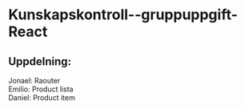 # Kunskapskontroll--gruppuppgift-React
<h2>Uppdelning: </h2> 
Jonael: Raouter 
<br/>
Emilio: Product lista
<br/>
Daniel: Product item
